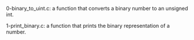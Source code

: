 0-binary_to_uint.c: a function that converts a binary number to an unsigned int.

1-print_binary.c: a function that prints the binary representation of a number.
